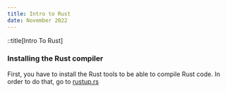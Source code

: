 ```yaml
---
title: Intro to Rust
date: November 2022
---
```


::title[Intro To Rust]


### Installing the Rust compiler

First, you have to install the Rust tools to be able to compile Rust code.
In order to do that, go to [rustup.rs](https://rustup.rs)